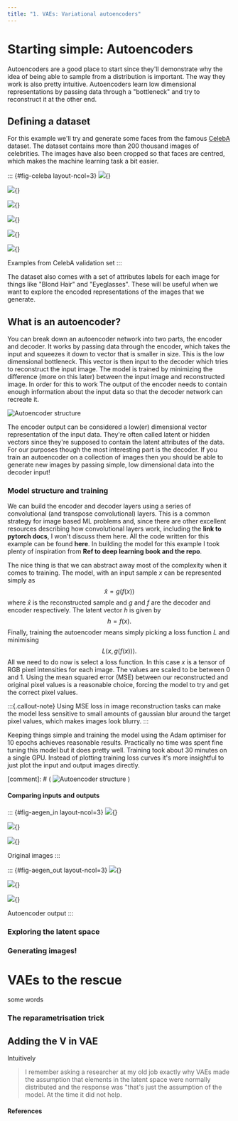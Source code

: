 ```yaml
---
title: "1. VAEs: Variational autoencoders"
---
```


# Starting simple: Autoencoders

Autoencoders are a good place to start since they'll demonstrate why the idea of being able to sample from a distribution is important. The way they work is also pretty intuitive. Autoencoders learn low dimensional representations by passing data through a "bottleneck" and try to reconstruct it at the other end. 



## Defining a dataset

For this example we'll try and generate some faces from the famous [CelebA](https://mmlab.ie.cuhk.edu.hk/projects/CelebA.html) dataset. The dataset contains more than 200 thousand images of celebrities. The images have also been cropped so that faces are centred, which makes the machine learning task a bit easier.

::: {#fig-celeba layout-ncol=3}
![](images/celebA_val_set_23.png){}

![](images/celebA_val_set_123.png){}

![](images/celebA_val_set_453.png){}

![](images/celebA_val_set_623.png){}

![](images/celebA_val_set_645.png){}

![](images/celebA_val_set_2645.png){}

Examples from CelebA validation set
:::

The dataset also comes with a set of attributes labels for each image for things like "Blond Hair" and "Eyeglasses". These will be useful when we want to explore the encoded representations of the images that we generate. 

## What is an autoencoder?

You can break down an autoencoder network into two parts, the encoder and decoder. 
It works by passing data through the encoder, which takes the input and squeezes it down to vector that is smaller in size. This is the low dimensional bottleneck. This vector is then input to the decoder which tries to reconstruct the input image. The model is trained by minimizing the difference (more on this later) between the input image and reconstructed image. In order for this to work The output of the encoder needs to contain enough information about the input data so that the decoder network can recreate it.

![Autoencoder structure](images/autoencoder_structure.png)

The encoder output can be considered a low(er) dimensional vector representation of the input data. They're often called latent or hidden vectors since they're supposed to contain the latent attributes of the data. For our purposes though the most interesting part is the decoder. If you train an autoencoder on a collection of images then you should be able to generate new images by passing simple, low dimensional data into the decoder input!


### Model structure and training

We can build the encoder and decoder layers using a series of convolutional (and transpose convolutional) layers. This is a common strategy for image based ML problems and, since there are other excellent resources describing how convolutional layers work, including the **link to pytorch docs**, I won't discuss them here. All the code written for this example can be found **here**. In building the model for this example I took plenty of inspiration from **Ref to deep learning book and the repo**.

The nice thing is that we can abstract away most of the complexity when it comes to training. The model, with an input sample $x$ can be represented simply as
$$
\hat{x} = g(f(x))
$$
where $\hat{x}$ is the reconstructed sample and $g$ and $f$ are the decoder and encoder respectively. The latent vector $h$ is given by
$$
h = f(x).
$$
Finally, training the autoencoder means simply picking a loss function $L$ and minimising
$$
L(x, g(f(x))).
$$
All we need to do now is select a loss function. In this case $x$ is a tensor of RGB pixel intensities for each image. The values are scaled to be between 0 and 1. Using the mean squared error (MSE) between our reconstructed and original pixel values is a reasonable choice, forcing the model to try and get the correct pixel values.

:::{.callout-note}
Using MSE loss in image reconstruction tasks can make the model less sensitive to small amounts of gaussian blur around the target pixel values, which makes images look blurry. 
:::

Keeping things simple and training the model using the Adam optimiser for 10 epochs achieves reasonable results. Practically no time was spent fine tuning this model but it does pretty well. Training took about 30 minutes on a single GPU. Instead of plotting training loss curves it's more insightful to just plot the input and output images directly.

[comment]: # ( ![Autoencoder structure](images/autoencoder_training_loss.png) )
#### Comparing inputs and outputs

::: {#fig-aegen_in layout-ncol=3}
![](images/celebA_test_set_7961.png){}

![](images/celebA_test_set_8842.png){}

![](images/celebA_test_set_8970.png){}

Original images
:::

::: {#fig-aegen_out layout-ncol=3}
![](images/ae_gen_test_set_7961.png){}

![](images/ae_gen_test_set_8842.png){}

![](images/ae_gen_test_set_8970.png){}

Autoencoder output
:::



### Exploring the latent space

### Generating images!


# VAEs to the rescue

some words 

### The reparametrisation trick

## Adding the V in VAE





Intuitively 


> I remember asking a researcher at my old job exactly why VAEs made the assumption that elements in the latent space were normally distributed and the response was "that's just the assumption of the model. At the time it did not help.


#### References


